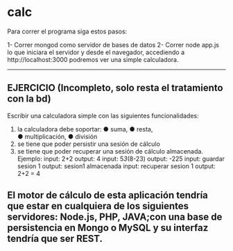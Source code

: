 # calc

Para correr el programa siga estos pasos:

1- Correr mongod como servidor de bases de datos
2- Correr node app.js lo que iniciara el servidor y desde el navegador, accediendo a http://localhost:3000 podremos ver una simple calculadora.

-----------------------------

EJERCICIO (Incompleto, solo resta el tratamiento con la bd)
---------

Escribir una calculadora simple con las siguientes funcionalidades:
1)	la calculadora debe soportar:
●	suma,
●	resta,  
●	multiplicación,
●	división
2) se tiene que poder persistir una sesión de cálculo
3) se tiene que poder recuperar una sesión de cálculo almacenada.
Ejemplo:
input: 2+2
output: 4
input: 5*3*(8-23)
output: -225
input: guardar sesion 1
output: sesion1 almacenada
input: recuperar sesion 1
output: 2+2 = 4

El motor de cálculo de esta aplicación tendría que estar en cualquiera de los siguientes servidores: Node.js, PHP, JAVA;con una base de persistencia en Mongo o MySQL y su interfaz tendría que ser REST.
------------------------------------------------
